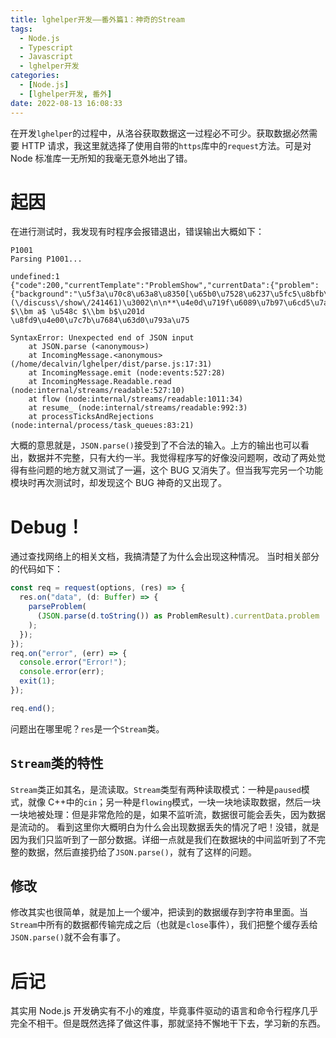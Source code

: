 ```yaml
---
title: lghelper开发——番外篇1：神奇的Stream
tags:
  - Node.js
  - Typescript
  - Javascript
  - lghelper开发
categories:
  - [Node.js]
  - [lghelper开发, 番外]
date: 2022-08-13 16:08:33
---
```


在开发`lghelper`的过程中，从洛谷获取数据这一过程必不可少。获取数据必然需要 HTTP 请求，我这里就选择了使用自带的`https`库中的`request`方法。可是对 Node 标准库一无所知的我毫无意外地出了错。

<!-- more-->

# 起因

在进行测试时，我发现有时程序会报错退出，错误输出大概如下：

```plaintext
P1001
Parsing P1001...

undefined:1
{"code":200,"currentTemplate":"ProblemShow","currentData":{"problem":{"background":"\u5f3a\u70c8\u63a8\u8350[\u65b0\u7528\u6237\u5fc5\u8bfb\u5e16](\/discuss\/show\/241461)\u3002\n\n**\u4e0d\u719f\u6089\u7b97\u6cd5\u7ade\u8d5b\u7684\u9009\u624b\u8bf7\u770b\u8fd9\u91cc\uff1a**\n\n\u7b97\u6cd5\u7ade\u8d5b\u4e2d\u8981\u6c42\u7684\u8f93\u51fa\u683c\u5f0f\u4e2d\uff0c**\u4e0d\u80fd\u6709\u591a\u4f59\u7684\u5185\u5bb9**\uff0c**\u8fd9\u4e5f\u5305\u62ec\u4e86\u201c\u8bf7\u8f93\u5165\u6574\u6570 $\\bm a$ \u548c $\\bm b$\u201d \u8fd9\u4e00\u7c7b\u7684\u63d0\u793a\u75

SyntaxError: Unexpected end of JSON input
    at JSON.parse (<anonymous>)
    at IncomingMessage.<anonymous> (/home/decalvin/lghelper/dist/parse.js:17:31)
    at IncomingMessage.emit (node:events:527:28)
    at IncomingMessage.Readable.read (node:internal/streams/readable:527:10)
    at flow (node:internal/streams/readable:1011:34)
    at resume_ (node:internal/streams/readable:992:3)
    at processTicksAndRejections (node:internal/process/task_queues:83:21)
```

大概的意思就是，`JSON.parse()`接受到了不合法的输入。上方的输出也可以看出，数据并不完整，只有大约一半。我觉得程序写的好像没问题啊，改动了两处觉得有些问题的地方就又测试了一遍，这个 BUG 又消失了。但当我写完另一个功能模块时再次测试时，却发现这个 BUG 神奇的又出现了。

# Debug！

通过查找网络上的相关文档，我搞清楚了为什么会出现这种情况。
当时相关部分的代码如下：

```ts
const req = request(options, (res) => {
  res.on("data", (d: Buffer) => {
    parseProblem(
      (JSON.parse(d.toString()) as ProblemResult).currentData.problem
    );
  });
});
req.on("error", (err) => {
  console.error("Error!");
  console.error(err);
  exit(1);
});

req.end();
```

问题出在哪里呢？`res`是一个`Stream`类。

## `Stream`类的特性

`Stream`类正如其名，是流读取。`Stream`类型有两种读取模式：一种是`paused`模式，就像 C++中的`cin`；另一种是`flowing`模式，一块一块地读取数据，然后一块一块地被处理：但是非常危险的是，如果不监听流，数据很可能会丢失，因为数据是流动的。
看到这里你大概明白为什么会出现数据丢失的情况了吧！没错，就是因为我们只监听到了一部分数据。详细一点就是我们在数据块的中间监听到了不完整的数据，然后直接扔给了`JSON.parse()`，就有了这样的问题。

## 修改

修改其实也很简单，就是加上一个缓冲，把读到的数据缓存到字符串里面。当`Stream`中所有的数据都传输完成之后（也就是`close`事件），我们把整个缓存丢给`JSON.parse()`就不会有事了。

# 后记

其实用 Node.js 开发确实有不小的难度，毕竟事件驱动的语言和命令行程序几乎完全不相干。但是既然选择了做这件事，那就坚持不懈地干下去，学习新的东西。

